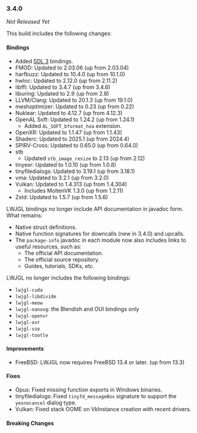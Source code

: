 ### 3.4.0

_Not Released Yet_

This build includes the following changes:

#### Bindings

- Added [SDL 3](https://libsdl.org/) bindings.
- FMOD: Updated to 2.03.06 (up from 2.03.04)
- harfbuzz: Updated to 10.4.0 (up from 10.1.0)
- hwloc: Updated to 2.12.0 (up from 2.11.2)
- libffi: Updated to 3.4.7 (up from 3.4.6)
- liburing: Updated to 2.9 (up from 2.8)
- LLVM/Clang: Updated to 20.1.3 (up from 19.1.0)
- meshoptimizer: Updated to 0.23 (up from 0.22)
- Nuklear: Updated to 4.12.7 (up from 4.12.3)
- OpenAL Soft: Updated to 1.24.2 (up from 1.24.1)
  * Added `AL_SOFT_bformat_hoa` extension.
- OpenXR: Updated to 1.1.47 (up from 1.1.43)
- Shaderc: Updated to 2025.1 (up from 2024.4)
- SPIRV-Cross: Updated to 0.65.0 (up from 0.64.0)
- stb
  * Updated `stb_image_resize` to 2.13 (up from 2.12)
- tinyexr: Updated to 1.0.10 (up from 1.0.8)
- tinyfiledialogs: Updated to 3.19.1 (up from 3.18.1)
- vma: Updated to 3.2.1 (up from 3.2.0)
- Vulkan: Updated to 1.4.313 (up from 1.4.304)
  * Includes MoltenVK 1.3.0 (up from 1.2.11)
- Zstd: Updated to 1.5.7 (up from 1.5.6)

LWJGL bindings no longer include API documentation in javadoc form. What remains: 

- Native struct definitions.
- Native function signatures for downcalls (new in 3.4.0) and upcalls.
- The `package-info` javadoc in each module now also includes links to useful resources, such as: 
  * The official API documentation.
  * The official source repository.
  * Guides, tutorials, SDKs, etc.

LWJGL no longer includes the following bindings:

- `lwjgl-cuda`
- `lwjgl-libdivide`
- `lwjgl-meow`
- `lwjgl-nanovg`: the Blendish and OUI bindings only
- `lwjgl-openvr`
- `lwjgl-ovr`
- `lwjgl-sse`
- `lwjgl-tootle`

#### Improvements

- FreeBSD: LWJGL now requires FreeBSD 13.4 or later. (up from 13.3)

#### Fixes

- Opus: Fixed missing function exports in Windows binaries.
- tinyfiledialogs: Fixed `tinyfd_messageBox` signature to support the `yesnocancel` dialog type.
- Vulkan: Fixed stack OOME on VkInstance creation with recent drivers.

#### Breaking Changes

